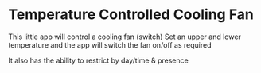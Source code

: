 # Temperature Controlled Cooling Fan


This little app will control a cooling fan (switch)
Set an upper and lower temperature and the app will switch the fan on/off as required

It also has the ability to restrict by day/time & presence



